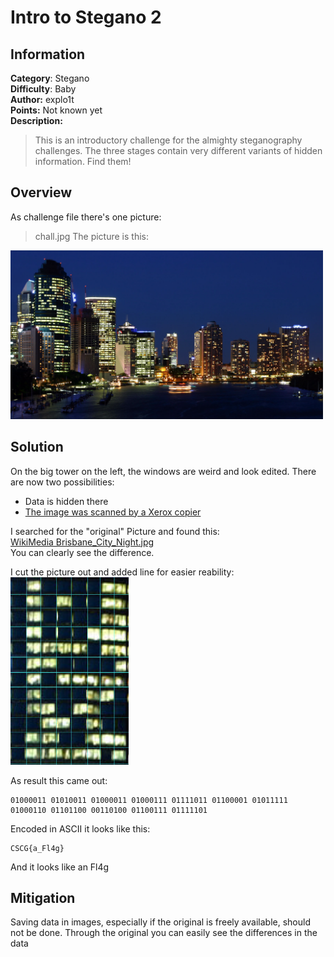 # Intro to Stegano 2

## Information
**Category**: Stegano    
**Difficulty**: Baby  
**Author:** explo1t  
**Points:** Not known yet  
**Description:**
>This is an introductory challenge for the almighty steganography challenges. The three stages contain very different variants of hidden information. Find them!

## Overview

As challenge file there's one picture:
>chall.jpg
The picture is this:   

<img src="./chall.jpg" width="500" height="auto" alt="chall.jpg aka. Brisbane City Night - edited"/>

## Solution

On the big tower on the left, the windows are weird and look edited.
There are now two possibilities:    
- Data is hidden there 
- [The image was scanned by a Xerox copier](https://www.youtube.com/watch?v=7FeqF1-Z1g0)   

I searched for the "original" Picture and found this:  
[WikiMedia Brisbane_City_Night.jpg](https://upload.wikimedia.org/wikipedia/commons/0/05/Brisbane_City_Night.jpg)  
You can clearly see the difference.

I cut the picture out and added line for easier reability:
<img src="./hidden_data.png" width="auto" height="300" alt="chall.jpg aka. Brisbane City Night - edited"/>


As result this came out:
```
01000011 01010011 01000011 01000111 01111011 01100001 01011111 01000110 01101100 00110100 01100111 01111101
```
Encoded in ASCII it looks like this:
```
CSCG{a_Fl4g}
```

And it looks like an Fl4g

## Mitigation

Saving data in images, especially if the original is freely available, should not be done. Through the original you can easily see the differences in the data